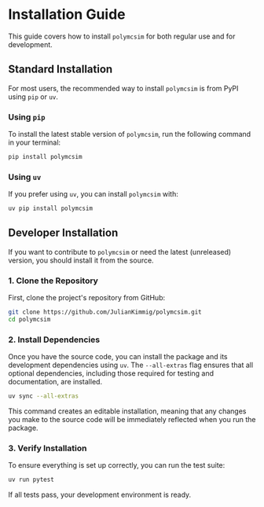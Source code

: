 # Installation Guide

This guide covers how to install `polymcsim` for both regular use and for development.

## Standard Installation

For most users, the recommended way to install `polymcsim` is from PyPI using `pip` or `uv`.

### Using `pip`

To install the latest stable version of `polymcsim`, run the following command in your terminal:

```bash
pip install polymcsim
```

### Using `uv`

If you prefer using `uv`, you can install `polymcsim` with:

```bash
uv pip install polymcsim
```

## Developer Installation

If you want to contribute to `polymcsim` or need the latest (unreleased) version, you should install it from the source.

### 1. Clone the Repository

First, clone the project's repository from GitHub:

```bash
git clone https://github.com/JulianKimmig/polymcsim.git
cd polymcsim
```

### 2. Install Dependencies

Once you have the source code, you can install the package and its development dependencies using `uv`. The `--all-extras` flag ensures that all optional dependencies, including those required for testing and documentation, are installed.

```bash
uv sync --all-extras
```

This command creates an editable installation, meaning that any changes you make to the source code will be immediately reflected when you run the package.

### 3. Verify Installation

To ensure everything is set up correctly, you can run the test suite:

```bash
uv run pytest
```

If all tests pass, your development environment is ready.

